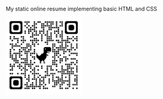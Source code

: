 My static online resume implementing basic HTML and CSS

<img src="QRCode.png" alt="QRCode" width="200"/>
